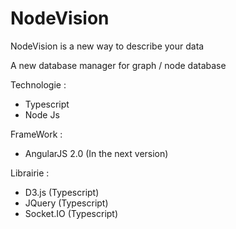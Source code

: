 # NodeVision
NodeVision is a new way to describe your data

A new database manager for graph / node database

Technologie :
* Typescript
* Node Js

FrameWork :
* AngularJS 2.0 (In the next version)

Librairie : 
* D3.js (Typescript)
* JQuery (Typescript)
* Socket.IO (Typescript)
